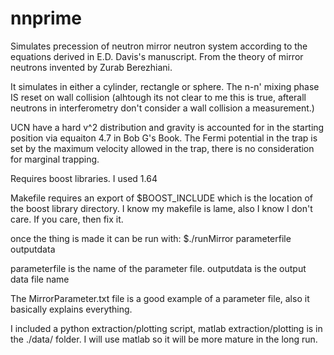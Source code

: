 # nnprime
Simulates precession of neutron mirror neutron system according to the equations derived in E.D. Davis's manuscript. From the theory of mirror neutrons invented by Zurab Berezhiani.

It simulates in either a cylinder, rectangle or sphere. The n-n' mixing phase IS reset on wall collision (alhtough its not clear to me this is true, afterall neutrons in interferometry don't consider a wall collision a measurement.)

UCN have a hard v^2 distribution and gravity is accounted for in the starting position via equaiton 4.7 in Bob G's Book. The Fermi potential in the trap is set by the maximum velocity allowed in the trap, there is no consideration for marginal trapping.  

Requires boost libraries. I used 1.64

Makefile requires an export of $BOOST_INCLUDE which is the location of the boost library directory.
I know my makefile is lame, also I know I don't care. If you care, then fix it.

once the thing is made it can be run with: $./runMirror parameterfile outputdata

parameterfile is the name of the parameter file. outputdata is the output data file name

The MirrorParameter.txt file is a good example of a parameter file, also it basically explains everything.

I included a python extraction/plotting script, matlab extraction/plotting is in the ./data/ folder. I will use matlab so it will be more mature in the long run. 

